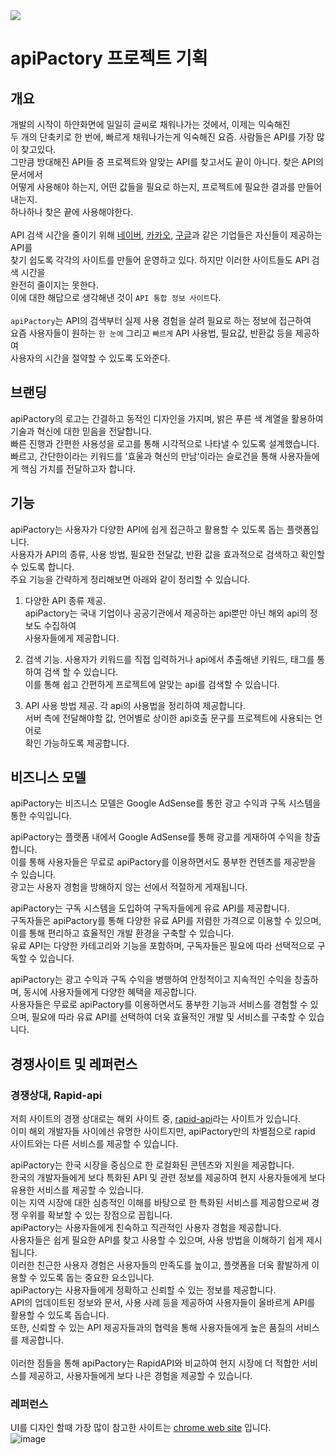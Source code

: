 <img src="https://capsule-render.vercel.app/api?type=waving&color=auto&height=300&section=header&text=apiPactory&fontSize=85" />

# apiPactory 프로젝트 기획
## 개요
개발의 시작이 하얀화면에 일일히 글씨로 채워나가는 것에서, 이제는 익숙해진   
두 개의 단축키로 한 번에, 빠르게 채워나가는게 익숙해진 요즘. 사람들은 API를 가장 많이 찾고있다.   
그만큼 방대해진 API들 중 프로젝트와 알맞는 API를 찾고서도 끝이 아니다. 찾은 API의 문서에서   
어떻게 사용해야 하는지, 어떤 값들을 필요로 하는지, 프로젝트에 필요한 결과를 만들어 내는지.   
하나하나 찾은 끝에 사용해야한다.   
<br/>
API 검색 시간을 줄이기 위해 [네이버](https://developers.naver.com/main/), [카카오](https://developers.kakao.com/), [구글](https://console.cloud.google.com/marketplace?hl=ko)과 같은 기업들은 자신들이 제공하는 API를   
찾기 쉽도록 각각의 사이트를 만들어 운영하고 있다. 하지만 이러한 사이트들도 API 검색 시간을   
완전히 줄이지는 못한다.   
이에 대한 해답으로 생각해낸 것이 `API 통합 정보 사이트`다.   
<br/>
`apiPactory`는 API의 검색부터 실제 사용 경험을 살려 필요로 하는 정보에 접근하여   
요즘 사용자들이 원하는 `한 눈에` 그리고 `빠르게` API 사용법, 필요값, 반환값 등을 제공하여   
사용자의 시간을 절약할 수 있도록 도와준다.

## 브랜딩
apiPactory의 로고는 간결하고 동적인 디자인을 가지며, 밝은 푸른 색 계열을 활용하여 기술과 혁신에 대한 믿음을 전달합니다.   
빠른 진행과 간편한 사용성을 로고를 통해 시각적으로 나타낼 수 있도록 설계했습니다.   
빠르고, 간단한이라는 키워드를 '효울과 혁신의 만남'이라는 슬로건을 통해 사용자들에게 핵심 가치를 전달하고자 합니다.

## 기능
apiPactory는 사용자가 다양한 API에 쉽게 접근하고 활용할 수 있도록 돕는 플랫폼입니다.   
사용자가 API의 종류, 사용 방법, 필요한 전달값, 반환 값을 효과적으로 검색하고 확인할 수 있도록 합니다.   
주요 기능을 간략하게 정리해보면 아래와 같이 정리할 수 있습니다.     

1. 다양한 API 종류 제공.  
   apiPactory는 국내 기업이나 공공기관에서 제공하는 api뿐만 아닌 해외 api의 정보도 수집하여   
   사용자들에게 제공합니다.   

1. 검색 기능.
   사용자가 키워드를 직접 입력하거나 api에서 추출해낸 키워드, 태그를 통하여 검색 할 수 있습니다.   
   이를 통해 쉽고 간편하게 프로젝트에 알맞는 api를 검색할 수 있습니다.

1. API 사용 방법 제공.
   각 api의 사용법을 정리하여 제공합니다.   
   서버 측에 전달해야할 값, 언어별로 상이한 api호출 문구를 프로젝트에 사용되는 언어로   
   확인 가능하도록 제공합니다.   

## 비즈니스 모델

apiPactory는 비즈니스 모델은 Google AdSense를 통한 광고 수익과 구독 시스템을 통한 수익입니다.   

apiPactory는 플랫폼 내에서 Google AdSense를 통해 광고를 게재하여 수익을 창출합니다.   
이를 통해 사용자들은 무료로 apiPactory를 이용하면서도 풍부한 컨텐츠를 제공받을 수 있습니다.   
광고는 사용자 경험을 방해하지 않는 선에서 적절하게 게재됩니다.   

apiPactory는 구독 시스템을 도입하여 구독자들에게 유료 API를 제공합니다.   
구독자들은 apiPactory를 통해 다양한 유료 API를 저렴한 가격으로 이용할 수 있으며, 이를 통해 편리하고 효율적인 개발 환경을 구축할 수 있습니다.   
유료 API는 다양한 카테고리와 기능을 포함하며, 구독자들은 필요에 따라 선택적으로 구독할 수 있습니다.   

apiPactory는 광고 수익과 구독 수익을 병행하여 안정적이고 지속적인 수익을 창출하며, 동시에 사용자들에게 다양한 혜택을 제공합니다.   
사용자들은 무료로 apiPactory를 이용하면서도 풍부한 기능과 서비스를 경험할 수 있으며, 필요에 따라 유료 API를 선택하여 더욱 효율적인 개발 및 서비스를 구축할 수 있습니다.  

## 경쟁사이트 및 레퍼런스
### 경쟁상대, Rapid-api

저희 사이트의 경쟁 상대로는 해외 사이트 중, [rapid-api](https://rapidapi.com/hub)라는 사이트가 있습니다.   
이미 해외 개발자들 사이에선 유명한 사이트지만, apiPactory만의 차별점으로 rapid 사이트와는 다른 서비스를 제공할 수 있습니다.

apiPactory는 한국 시장을 중심으로 한 로컬화된 콘텐츠와 지원을 제공합니다.   
한국의 개발자들에게 보다 특화된 API 및 관련 정보를 제공하여 현지 사용자들에게 보다 유용한 서비스를 제공할 수 있습니다.   
이는 지역 시장에 대한 심층적인 이해를 바탕으로 한 특화된 서비스를 제공함으로써 경쟁 우위를 확보할 수 있는 장점으로 꼽힙니다.
<br/>
apiPactory는 사용자들에게 친숙하고 직관적인 사용자 경험을 제공합니다.   
사용자들은 쉽게 필요한 API를 찾고 사용할 수 있으며, 사용 방법을 이해하기 쉽게 제시됩니다.   
이러한 친근한 사용자 경험은 사용자들의 만족도를 높이고, 플랫폼을 더욱 활발하게 이용할 수 있도록 돕는 중요한 요소입니다.
<br/>
apiPactory는 사용자들에게 정확하고 신뢰할 수 있는 정보를 제공합니다.   
API의 업데이트된 정보와 문서, 사용 사례 등을 제공하여 사용자들이 올바르게 API를 활용할 수 있도록 돕습니다.   
또한, 신뢰할 수 있는 API 제공자들과의 협력을 통해 사용자들에게 높은 품질의 서비스를 제공합니다.   
<br/>
이러한 점들을 통해 apiPactory는 RapidAPI와 비교하여 현지 시장에 더 적합한 서비스를 제공하고, 사용자들에게 보다 나은 경험을 제공할 수 있습니다.   

### 레퍼런스
UI를 디자인 할때 가장 많이 참고한 사이트는 [chrome web site](https://chromewebstore.google.com/) 입니다.   
![image](https://github.com/skadbstj12/sherpa-api/blob/main/img/chromestore.png)
